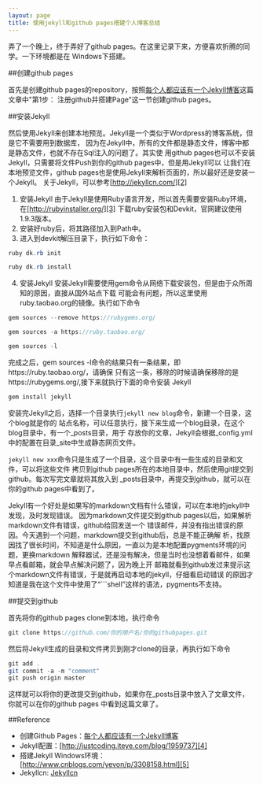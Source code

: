 ```yaml
---
layout: page
title: 使用jekyll和github pages搭建个人博客总结
---
```

弄了一个晚上，终于弄好了github pages。在这里记录下来，方便喜欢折腾的同学。一下环境都是在
Windows下搭建。

##创建github pages

首先是创建github pages的repository，按照[每个人都应该有一个Jekyll博客][1]这篇文章中"第1步：
注册github并搭建Page"这一节创建github pages。

##安装Jekyll

然后使用Jekyll来创建本地预览。Jekyll是一个类似于Wordpress的博客系统，但是它不需要用到数据库，
因为在Jekyll中，所有的文件都是静态文件，博客中都是静态文件，也就不存在Sql注入的问题了。其实使
用github pages也可以不安装Jekyll，只需要将文件Push到你的github pages中，但是用Jekyll可以
让我们在本地预览文件，github pages也是使用Jekyll来解析页面的，所以最好还是安装一个Jekyll。
关于Jekyll，可以参考[http://jekyllcn.com/][2]

1. 安装Jekyll
由于Jekyll是使用Ruby语言开发，所以首先需要安装Ruby环境，在[http://rubyinstaller.org/][3]
下载ruby安装包和Devkit，官网建议使用1.9.3版本。
2. 安装好ruby后，将其路径加入到Path中。
3. 进入到devkit解压目录下，执行如下命令：

```java
ruby dk.rb init

ruby dk.rb install
```

4. 安装Jekyll
安装Jekyll需要使用gem命令从网络下载安装包，但是由于众所周知的原因，直接从国外站点下载
可能会有问题，所以这里使用ruby.taobao.org的镜像。执行如下命令

```java
gem sources --remove https://rubygems.org/

gem sources -a https://ruby.taobao.org/

gem sources -l
```

完成之后，gem sources -l命令的结果只有一条结果，即https://ruby.taobao.org/，请确保
只有这一条，移除的时候请确保移除的是https://rubygems.org/,接下来就执行下面的命令安装
Jekyll

```java
gem install jekyll
```

安装完Jekyll之后，选择一个目录执行`jekyll new blog`命令，新建一个目录，这个blog就是你的
站点名称，可以任意执行，接下来生成一个blog目录，在这个blog目录中，有一个_posts目录，用于
存放你的文章，Jekyll会根据_config.yml中的配置在目录_site中生成静态网页文件。

`jekyll new xxx`命令只是生成了一个目录，这个目录中有一些生成的目录和文件，可以将这些文件
拷贝到github pages所在的本地目录中，然后使用git提交到github。每次写完文章就将其放入到
_posts目录中，再提交到github，就可以在你的github pages中看到了。

Jekyll有一个好处是如果写的markdown文档有什么错误，可以在本地的jekyll中发现，及时发现错误。
因为markdown文件提交到github pages以后，如果解析markdown文件有错误，github给回发送一个
错误邮件，并没有指出错误的原因。今天遇到一个问题，markdown提交到github后，总是不能正确解
析，找原因找了很长时间，不知道是什么原因，一直以为是本地配置pygments环境的问题，更换markdown
解释器试，还是没有解决，但是当时也没想着看邮件，如果早点看邮箱，就会早点解决问题了，因为晚上开
邮箱就看到github发过来提示这个markdown文件有错误，于是就再启动本地的jekyll，仔细看启动错误
的原因才知道是我在这个文件中使用了“```shell”这样的语法，pygments不支持。

##提交到github

首先将你的github pages clone到本地，执行命令

```java
git clone https://github.com/你的用户名/你的githubpages.git
```
然后将Jekyll生成的目录和文件拷贝到刚才clone的目录，再执行如下命令

```java
git add .
git commit -a -m "comment"
git push origin master
```

这样就可以将你的更改提交到github，如果你在_posts目录中放入了文章文件，你就可以在你的github
 pages 中看到这篇文章了。


##Reference

* 创建Github Pages：[每个人都应该有一个Jekyll博客][1]  
* Jekyll配置：[http://justcoding.iteye.com/blog/1959737][4]
* 搭建Jekyll Windows环境：[http://www.cnblogs.com/yevon/p/3308158.html][5]  
* Jekyllcn: [Jekyllcn][2]  

[1]: http://www.cellier.me/2015/01/04/jekyll%E6%90%AD%E5%BB%BA%E5%8D%9A%E5%AE%A2%E6%95%99%E7%A8%8B/
[2]: http://jekyllcn.com/
[3]: http://rubyinstaller.org/downloads/
[4]: http://justcoding.iteye.com/blog/1959737
[5]: http://www.cnblogs.com/yevon/p/3308158.html
